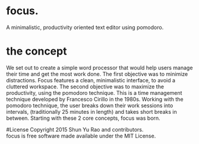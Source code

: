# focus.
A minimalistic, productivity oriented text editor using pomodoro.

# the concept
We set out to create a simple word processor that would help users manage their time and get the most work done. The first objective was to minimize distractions. Focus features a clean, minimalistic interface, to avoid a cluttered workspace. The second objective was to maximize the productivity, using the pomodoro technique. This is a time management technique developed by Francesco Cirillo in the 1980s. Working with the pomodoro technique, the user breaks down their work sessions into intervals, (traditionally 25 minutes in length) and takes short breaks in between. Starting with these 2 core concepts, focus was born.

#License
Copyright 2015 Shun Yu Rao and contributors.
</br>
focus is free software made available under the MIT License.
